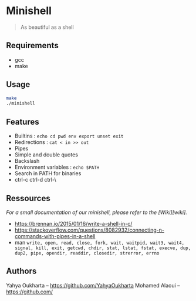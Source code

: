 # Minishell
> As beautiful as a shell

## Requirements

* gcc 
* make

## Usage

```sh
make
./minishell
```

## Features

* Builtins : ``` echo cd pwd env export unset exit ```
* Redirections : ``` cat < in >> out ```
* Pipes
* Simple and double quotes
* Backslash
* Environment variables : ``` echo $PATH ```
* Search in PATH for binaries
* ctrl-c ctrl-d ctrl-\

## Ressources

_For a small documentation of our minishell, please refer to the [Wiki][wiki]._

* https://brennan.io/2015/01/16/write-a-shell-in-c/
* https://stackoverflow.com/questions/8082932/connecting-n-commands-with-pipes-in-a-shell
* man ``` write, open, read, close, fork, wait, waitpid, wait3, wait4, signal, kill, exit, getcwd, chdir, stat, lstat, fstat, execve, dup, dup2, pipe, opendir, readdir, closedir, strerror, errno ```

## Authors

Yahya Oukharta – https://github.com/YahyaOukharta
Mohamed Alaoui – https://github.com/
